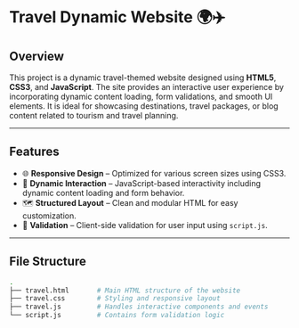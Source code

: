
# Travel Dynamic Website 🌍✈️

## Overview

This project is a dynamic travel-themed website designed using **HTML5**, **CSS3**, and **JavaScript**. The site provides an interactive user experience by incorporating dynamic content loading, form validations, and smooth UI elements. It is ideal for showcasing destinations, travel packages, or blog content related to tourism and travel planning.

---

## Features

- 🌐 **Responsive Design** – Optimized for various screen sizes using CSS3.
- 🧭 **Dynamic Interaction** – JavaScript-based interactivity including dynamic content loading and form behavior.
- 🗺️ **Structured Layout** – Clean and modular HTML for easy customization.
- 📝 **Validation** – Client-side validation for user input using `script.js`.

---

## File Structure

```bash
.
├── travel.html       # Main HTML structure of the website
├── travel.css        # Styling and responsive layout
├── travel.js         # Handles interactive components and events
└── script.js         # Contains form validation logic
